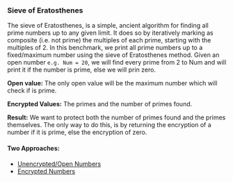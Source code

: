 ### Sieve of Eratosthenes
The sieve of Eratosthenes, is a simple, ancient algorithm for finding all prime numbers up to any given limit. It does so by iteratively marking as composite (i.e. not prime) the multiples of each prime, starting with the multiples of 2. In this benchmark, we print all prime numbers up to a fixed/maximum number using the sieve of Eratosthenes method.
Given an open number ```e.g. Num = 20```, we will find every prime from 2 to Num and will print it if the number is prime, else we will prin zero.

**Open value:** The only open value will be the maximum number which will check if is prime. 

**Encrypted Values:** The primes and the number of primes found.

**Result:** We want to protect both the number of primes found and the primes themselves. The only way to do this, is by returning the encryption of a number if it is prime, else the encryption of zero.

#### Two Approaches:
- [Unencrypted/Open Numbers](https://github.com/jimouris/cryptoleq/tree/master/src/ceal/tests/sieveOfEratosthenes/sieveOfEratosthenes_o.sca)
- [Encrypted Numbers](https://github.com/jimouris/cryptoleq/tree/master/src/ceal/tests/sieveOfEratosthenes/sieveOfEratosthenes_s.sca)

